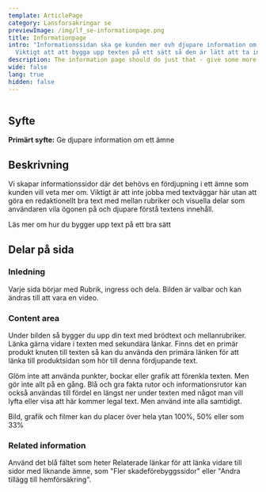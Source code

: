 ```yaml
---
template: ArticlePage
category: Lansforsakringar se
previewImage: /img/lf_se-informationpage.png
title: Informationpage
intro: "Informationssidan ska ge kunden mer ovh djupare information om ett ämne.
  Viktigt att att bygga upp texten på ett sätt så den är lätt att ta in. "
description: The information page should do just that - give some more information.
wide: false
lang: true
hidden: false
---
```

<figure class="Image Image__border"><img src="/img/lfse-informationssidan.jpg" srcset="/img/lfse-informationssidan.jpg 2x" alt=""><figcaption><div class="Image__caption"></div></figcaption></figure>

## Syfte[](https://lf-digitala-kanaler.github.io/patterns/lansforsakringar-se/product-page#syfte)

**Primärt syfte:** Ge djupare information om ett ämne

## Beskrivning[](https://lf-digitala-kanaler.github.io/patterns/lansforsakringar-se/product-page#beskrivning)

Vi skapar informationssidor där det behövs en fördjupning i ett ämne som kunden vill veta mer om. Viktigt är att inte jobba med textväggar här utan att göra en redaktionellt bra text med mellan rubriker och visuella delar som användaren vila ögonen på och djupare förstå textens innehåll.

Läs mer om hur du bygger upp text på ett bra sätt 

## Delar på sida[](https://lf-digitala-kanaler.github.io/patterns/lansforsakringar-se/product-page#delar-p%C3%A5-sida)

### Inledning

Varje sida börjar med Rubrik, ingress och dela. Bilden är valbar och kan ändras till att vara en video.



### Content area

Under bilden så bygger du upp din text med brödtext och mellanrubriker. Länka gärna vidare i texten med sekundära länkar. Finns det en primär produkt knuten till texten så kan du använda den primära länken för att länka till produktsidan som hör till denna fördjupande text. 

Glöm inte att använda punkter, bockar eller grafik att förenkla texten. Men gör inte allt på en gång. Blå och gra fakta rutor och informationsrutor kan också användas till fördel en längst ner under texten med något man vill lyfta eller visa att här kommer legal text. Men använd inte alla samtidigt.

Bild, grafik och filmer kan du placer över hela ytan 100%, 50% eller som 33%



### Related information

Använd det blå fältet som heter Relaterade länkar för att länka vidare till sidor med liknande ämne, som "Fler skadeförebyggssidor" eller "Andra tillägg till hemförsäkring".
